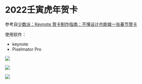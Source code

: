 # 2022壬寅虎年贺卡

参考自[少数派：Keynote 贺卡制作指南：不懂设计也能做一张春节贺卡](https://sspai.com/post/71224)

使用软件：
* keynote
* Pixelmator Pro

![](https://s2.loli.net/2022/01/30/M1ih654OKA8JdGQ.png)

![](https://s2.loli.net/2022/01/30/n8Qd4KqexbyCHXR.png)

![](https://s2.loli.net/2022/01/30/vWVICnJ4M6PGQbL.png)